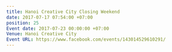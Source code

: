 ```yaml
---
title: Hanoi Creative City Closing Weekend
date: 2017-07-17 07:54:00 +07:00
position: 25
Event date: 2017-07-23 00:00:00 +07:00
Venue: Hanoi Creative City
Event URL: https://www.facebook.com/events/143014529610291/
---
```


